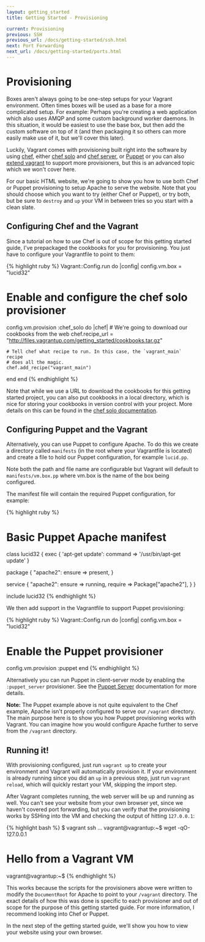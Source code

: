 ```yaml
---
layout: getting_started
title: Getting Started - Provisioning

current: Provisioning
previous: SSH
previous_url: /docs/getting-started/ssh.html
next: Port Forwarding
next_url: /docs/getting-started/ports.html
---
```

# Provisioning

Boxes aren't always going to be one-step setups for your Vagrant environment.
Often times boxes will be used as a base for a more complicated setup. For
example: Perhaps you're creating a web application which also uses AMQP and
some custom background worker daemons. In this situation, it would be easiest
to use the base box, but then add the custom software on top of it (and then
packaging it so others can more easily make use of it, but we'll cover this
later).

Luckily, Vagrant comes with provisioning built right into the software by
using [chef](http://www.opscode.com/chef), either [chef solo](http://wiki.opscode.com/display/chef/Chef+Solo)
and [chef server](http://wiki.opscode.com/display/chef/Chef+Server), or [Puppet](http://www.puppetlabs.com/puppet) or
you can also [extend vagrant](/docs/provisioners/others.html) to support more provisioners, but this is an advanced topic
which we won't cover here.

For our basic HTML website, we're going to show you how to use both Chef or Puppet provisioning to setup Apache
to serve the website. Note that you should choose which you want to try (either Chef or Puppet),
or try both, but be sure to `destroy` and `up` your VM in between tries
so you start with a clean slate.

## Configuring Chef and the Vagrant

Since a tutorial on how to use Chef is out of scope for this getting started
guide, I've prepackaged the cookbooks for you for provisioning. You just have
to configure your Vagrantfile to point to them:

{% highlight ruby %}
Vagrant::Config.run do |config|
  config.vm.box = "lucid32"

  # Enable and configure the chef solo provisioner
  config.vm.provision :chef_solo do |chef|
    # We're going to download our cookbooks from the web
    chef.recipe_url = "http://files.vagrantup.com/getting_started/cookbooks.tar.gz"

    # Tell chef what recipe to run. In this case, the `vagrant_main` recipe
    # does all the magic.
    chef.add_recipe("vagrant_main")
  end
end
{% endhighlight %}

Note that while we use a URL to download the cookbooks for this getting
started project, you can also put cookbooks in a local directory, which is
nice for storing your cookbooks in version control with your project. More
details on this can be found in the [chef solo documentation](/docs/provisioners/chef_solo.html).

## Configuring Puppet and the Vagrant

Alternatively, you can use Puppet to configure Apache.  To do this we create a directory called `manifests`
(in the root where your Vagrantfile is located) and create a file to hold our Puppet configuration, for example `lucid.pp`.

Note both the path and file name are configurable but Vagrant will default to `manifests/vm.box.pp` where vm.box is the name
of the box being configured.

The manifest file will contain the required Puppet configuration, for example:

{% highlight ruby %}
# Basic Puppet Apache manifest

class lucid32 {
  exec { 'apt-get update':
    command => '/usr/bin/apt-get update'
  }

  package { "apache2":
    ensure => present,
  }

  service { "apache2":
    ensure => running,
    require => Package["apache2"],
  }
}

include lucid32
{% endhighlight %}

We then add support in the Vagrantfile to support Puppet provisioning:

{% highlight ruby %}
Vagrant::Config.run do |config|
  config.vm.box = "lucid32"

  # Enable the Puppet provisioner
  config.vm.provision :puppet
end
{% endhighlight %}

Alternatively you can run Puppet in client-server mode by enabling the `:puppet_server` provisioner.  See the [Puppet Server](/docs/provisioners/puppet_server.html) documentation for more details.

**Note:** The Puppet example above is not quite equivalent to the Chef example,
Apache isn't properly configured to serve our `/vagrant` directory. The main
purpose here is to show you how Puppet provisioning works with Vagrant. You
can imagine how you would configure Apache further to serve from the `/vagrant`
directory.

## Running it!

With provisioning configured, just run `vagrant up` to create your environment
and Vagrant will automatically provision it. If your environment is already
running since you did an `up` in a previous step, just run `vagrant reload`,
which will quickly restart your VM, skipping the import step.

After Vagrant completes running, the web server will be up and running as well.
You can't see your website from your own browser yet, since we haven't covered
port forwarding, but you can verify that the provisioning works by SSHing into
the VM and checking the output of hitting `127.0.0.1`:

{% highlight bash %}
$ vagrant ssh
...
vagrant@vagrantup:~$ wget -qO- 127.0.0.1
<h1>Hello from a Vagrant VM</h1>
vagrant@vagrantup:~$
{% endhighlight %}

This works because the scripts for the provisioners above were written to
modify the `DocumentRoot` for Apache to point to your `/vagrant` directory.
The exact details of how this was done is specific to each provisioner and
out of scope for the purpose of this getting started guide. For more
information, I recommend looking into Chef or Puppet.

In the next step of the getting started guide, we'll show you how to view
your website using your own browser.
